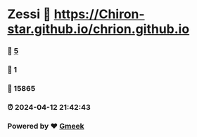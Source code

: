 # Zessi :link: https://Chiron-star.github.io/chrion.github.io 
### :page_facing_up: [5](https://Chiron-star.github.io/chrion.github.io/tag.html) 
### :speech_balloon: 1 
### :hibiscus: 15865 
### :alarm_clock: 2024-04-12 21:42:43 
### Powered by :heart: [Gmeek](https://github.com/Meekdai/Gmeek)
